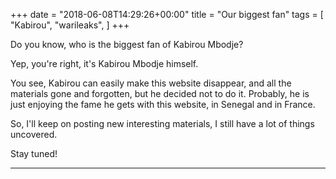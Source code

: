 +++
date = "2018-06-08T14:29:26+00:00"
title = "Our biggest fan"
tags = [
    "Kabirou",
    "warileaks",
]
+++

Do you know, who is the biggest fan of Kabirou Mbodje?

<!--more-->

Yep, you're right, it's Kabirou Mbodje himself.

You see, Kabirou can easily make this website disappear, and all the materials gone and forgotten, but he decided not to do it. Probably, he is just enjoying the fame he gets with this website, in Senegal and in France.

So, I'll keep on posting new interesting materials, I still have a lot of things uncovered.

Stay tuned!  


<hr>
